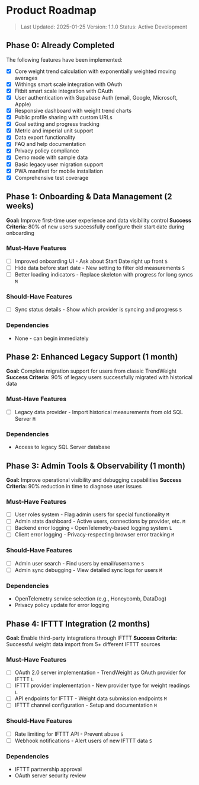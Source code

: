 # Product Roadmap

> Last Updated: 2025-01-25
> Version: 1.1.0
> Status: Active Development

## Phase 0: Already Completed

The following features have been implemented:

- [x] Core weight trend calculation with exponentially weighted moving averages
- [x] Withings smart scale integration with OAuth
- [x] Fitbit smart scale integration with OAuth
- [x] User authentication with Supabase Auth (email, Google, Microsoft, Apple)
- [x] Responsive dashboard with weight trend charts
- [x] Public profile sharing with custom URLs
- [x] Goal setting and progress tracking
- [x] Metric and imperial unit support
- [x] Data export functionality
- [x] FAQ and help documentation
- [x] Privacy policy compliance
- [x] Demo mode with sample data
- [x] Basic legacy user migration support
- [x] PWA manifest for mobile installation
- [x] Comprehensive test coverage

## Phase 1: Onboarding & Data Management (2 weeks)

**Goal:** Improve first-time user experience and data visibility control
**Success Criteria:** 80% of new users successfully configure their start date during onboarding

### Must-Have Features

- [ ] Improved onboarding UI - Ask about Start Date right up front `S`
- [ ] Hide data before start date - New setting to filter old measurements `S`
- [ ] Better loading indicators - Replace skeleton with progress for long syncs `M`

### Should-Have Features

- [ ] Sync status details - Show which provider is syncing and progress `S`

### Dependencies

- None - can begin immediately

## Phase 2: Enhanced Legacy Support (1 month)

**Goal:** Complete migration support for users from classic TrendWeight
**Success Criteria:** 90% of legacy users successfully migrated with historical data

### Must-Have Features

- [ ] Legacy data provider - Import historical measurements from old SQL Server `M`

### Dependencies

- Access to legacy SQL Server database

## Phase 3: Admin Tools & Observability (1 month)

**Goal:** Improve operational visibility and debugging capabilities
**Success Criteria:** 90% reduction in time to diagnose user issues

### Must-Have Features

- [ ] User roles system - Flag admin users for special functionality `M`
- [ ] Admin stats dashboard - Active users, connections by provider, etc. `M`
- [ ] Backend error logging - OpenTelemetry-based logging system `L`
- [ ] Client error logging - Privacy-respecting browser error tracking `M`

### Should-Have Features

- [ ] Admin user search - Find users by email/username `S`
- [ ] Admin sync debugging - View detailed sync logs for users `M`

### Dependencies

- OpenTelemetry service selection (e.g., Honeycomb, DataDog)
- Privacy policy update for error logging

## Phase 4: IFTTT Integration (2 months)

**Goal:** Enable third-party integrations through IFTTT
**Success Criteria:** Successful weight data import from 5+ different IFTTT sources

### Must-Have Features

- [ ] OAuth 2.0 server implementation - TrendWeight as OAuth provider for IFTTT `L`
- [ ] IFTTT provider implementation - New provider type for weight readings `L`
- [ ] API endpoints for IFTTT - Weight data submission endpoints `M`
- [ ] IFTTT channel configuration - Setup and documentation `M`

### Should-Have Features

- [ ] Rate limiting for IFTTT API - Prevent abuse `S`
- [ ] Webhook notifications - Alert users of new IFTTT data `S`

### Dependencies

- IFTTT partnership approval
- OAuth server security review
